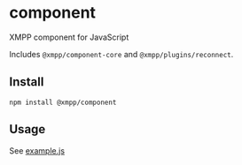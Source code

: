 # component

XMPP component for JavaScript

Includes `@xmpp/component-core` and `@xmpp/plugins/reconnect`.

## Install

```
npm install @xmpp/component
```

## Usage

See [example.js](https://github.com/xmpp.js/xmpp.js/tree/master/packages/component/example.js)
